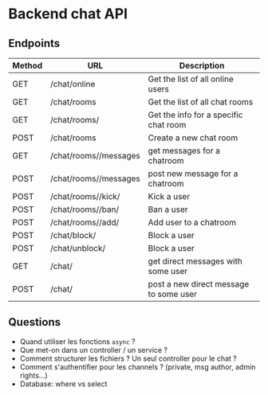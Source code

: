 # Backend chat API

## Endpoints


| Method | URL                          | Description                            |
| ------ | ---------------------------- | -------------------------------------- |
| GET    | /chat/online                 | Get the list of all online users       |
| GET    | /chat/rooms                  | Get the list of all chat rooms         |
| GET    | /chat/rooms/<id>             | Get the info for a specific chat room  |
| POST   | /chat/rooms                  | Create a new chat room                 |
| GET    | /chat/rooms/<id>/messages    | get messages for a chatroom            |
| POST   | /chat/rooms/<id>/messages    | post new message for a chatroom        |
| POST   | /chat/rooms/<id>/kick/<user> | Kick a user                            |
| POST   | /chat/rooms/<id>/ban/<user>  | Ban a user                             |
| POST   | /chat/rooms/<id>/add/<user>  | Add user to a chatroom                 |
| POST   | /chat/block/<user>           | Block a user                           |
| POST   | /chat/unblock/<user>         | Block a user                           |
| GET    | /chat/<user>                 | get direct messages with some user     |
| POST   | /chat/<user>                 | post a new direct message to some user |



## Questions

* Quand utiliser les fonctions `async` ?
* Que met-on dans un controller / un service ?
* Comment structurer les fichiers ? Un seul controller pour le chat ?
* Comment s'authentifier pour les channels ? (private, msg author, admin rights...)
* Database: where vs select
